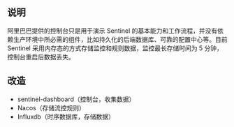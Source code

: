 ## 说明

阿里巴巴提供的控制台只是用于演示 Sentinel 的基本能力和工作流程，并没有依赖生产环境中所必需的组件，比如持久化的后端数据库、可靠的配置中心等。目前 Sentinel 采用内存态的方式存储监控和规则数据，监控最长存储时间为 5 分钟，控制台重启后数据丢失。

## 改造

- sentinel-dashboard（控制台，收集数据）
- Nacos（存储流控规则）
- Influxdb（时序数据库，存储数据）
